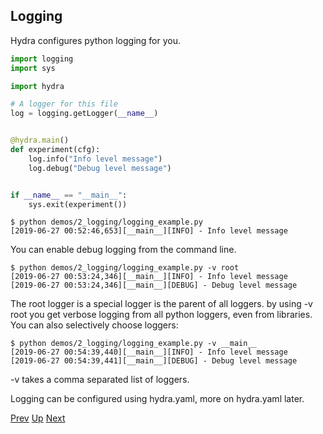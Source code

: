 ## Logging
Hydra configures python logging for you.

```python
import logging
import sys

import hydra

# A logger for this file
log = logging.getLogger(__name__)


@hydra.main()
def experiment(cfg):
    log.info("Info level message")
    log.debug("Debug level message")


if __name__ == "__main__":
    sys.exit(experiment())
```

```text
$ python demos/2_logging/logging_example.py
[2019-06-27 00:52:46,653][__main__][INFO] - Info level message
```

You can enable debug logging from the command line.
```text
$ python demos/2_logging/logging_example.py -v root
[2019-06-27 00:53:24,346][__main__][INFO] - Info level message
[2019-06-27 00:53:24,346][__main__][DEBUG] - Debug level message
```

The root logger is a special logger is the parent of all loggers. by using -v root you get verbose logging from
all python loggers, even from libraries.
You can also selectively choose loggers:
```text
$ python demos/2_logging/logging_example.py -v __main__
[2019-06-27 00:54:39,440][__main__][INFO] - Info level message
[2019-06-27 00:54:39,441][__main__][DEBUG] - Debug level message
```
-v takes a comma separated list of loggers.

Logging can be configured using hydra.yaml, more on hydra.yaml later.

[Prev](../1_working_directory/README.md) [Up](../README.md) [Next](../3_config_file/README.md)
